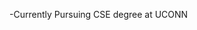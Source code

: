 -Currently Pursuing CSE degree at UCONN

<!---
PeterFilip/PeterFilip is a ✨ special ✨ repository because its `README.md` (this file) appears on your GitHub profile.
You can click the Preview link to take a look at your changes.
--->
